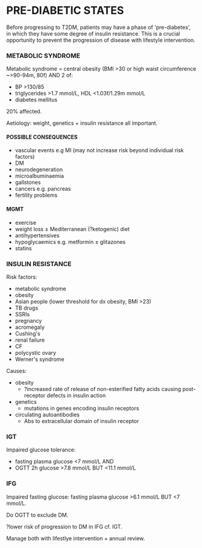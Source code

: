 # PRE-DIABETIC STATES

Before progressing to T2DM, patients may have a phase of 'pre-diabetes', in which they have some degree of insulin resistance. This is a crucial opportunity to prevent the progression of disease with lifestyle intervention.

###  METABOLIC SYNDROME

Metabolic syndrome = central obesity (BMI >30 or high waist circumference ~>90-94m, 80f) AND 2 of:

- BP >130/85
- triglycerides >1.7 mmol/L, HDL <1.03f/1.29m mmol/L
- diabetes mellitus

20% affected.

Aetiology: weight, genetics + insulin resistance all important.

#### POSSIBLE CONSEQUENCES

- vascular events e.g MI (may not increase risk beyond individual risk factors)
- DM
- neurodegeneration
- microalbuminaemia
- gallstones
- cancers e.g. pancreas
- fertility problems

#### MGMT

- exercise
- weight loss ± Mediterranean (?ketogenic) diet
- antihypertensives
- hypoglycaemics e.g. metformin ± glitazones
- statins

###  INSULIN RESISTANCE

Risk factors:

- metabolic syndrome
- obesity
- Asian people (lower threshold for dx obesity, BMI >23)
- TB drugs
- SSRIs
- pregnancy
- acromegaly
- Cushing's
- renal failure
- CF
- polycystic ovary
- Werner's syndrome

Causes:

- obesity
	- ?increased rate of release of non-esterified fatty acids causing post-receptor defects in insulin action
- genetics
	- mutations in genes encoding insulin receptors
- circulating autoantibodies
	- Abs to extracellular domain of insulin receptor



### IGT

Impaired glucose tolerance: 

- fasting plasma glucose <7 mmol/L AND
- OGTT 2h glucose >7.8 mmol/L BUT <11.1 mmol/L

### IFG

Impaired fasting glucose: fasting plasma glucose >6.1 mmol/L BUT <7 mmol/L.

Do OGTT to exclude DM.

?lower risk of progression to DM in IFG cf. IGT.

Manage both with lifestlye intervention + annual review.


